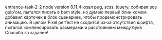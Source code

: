 entrance-task-2-2
    node version 8.11.4
    юзал pug, scss, jquery, собирал все gulp'ом, пытался писать в bem style, но думаю первый блин комом.
    добавил карточек в блок сценариев, чтобы продемонстрировать анимацию.
    В целом Pixel perfect не сходится из-за отсутствия шрифта, пытался компенсировать размерами и расстоянием между букв
    Спасибо за задание!